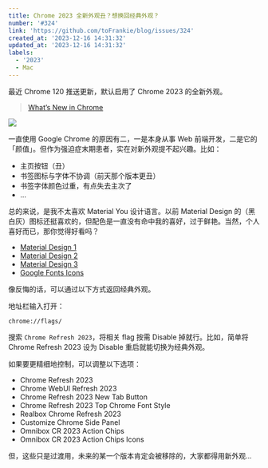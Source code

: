 ```yaml
---
title: Chrome 2023 全新外观丑？想换回经典外观？
number: '#324'
link: 'https://github.com/toFrankie/blog/issues/324'
created_at: '2023-12-16 14:31:32'
updated_at: '2023-12-16 14:31:32'
labels:
  - '2023'
  - Mac
---
```


最近 Chrome 120 推送更新，默认启用了 Chrome 2023 的全新外观。

> [What’s New in Chrome](https://www.google.com/intl/en_us/chrome/whats-new/m117/)

![](https://cdn.jsdelivr.net/gh/toFrankie/blog@main/images/2023/12/1702705498766.png)

一直使用 Google Chrome 的原因有二，一是本身从事 Web 前端开发，二是它的「颜值」。但作为强迫症末期患者，实在对新外观提不起兴趣。比如：

- 主页按钮（丑）
- 书签图标与字体不协调（前天那个版本更丑）
- 书签字体颜色过重，有点失去主次了
- ...

总的来说，是我不太喜欢 Material You 设计语言。以前 Material Design 的（黑白灰）图标还挺喜欢的，但配色是一直没有命中我的喜好，过于鲜艳。当然，个人喜好而已，那你觉得好看吗？

- [Material Design 1](https://m1.material.io/)
- [Material Design 2](https://m2.material.io/)
- [Material Design 3](https://m3.material.io/)
- [Google Fonts Icons](https://fonts.google.com/icons)

像反悔的话，可以通过以下方式返回经典外观。

地址栏输入打开：

```
chrome://flags/
```

搜索 `Chrome Refresh 2023`，将相关 flag 按需 Disable 掉就行。比如，简单将 Chrome Refresh 2023 设为 Disable 重启就能切换为经典外观。

如果要更精细地控制，可以调整以下选项：

- Chrome Refresh 2023
- Chrome WebUI Refresh 2023
- Chrome Refresh 2023 New Tab Button
- Chrome Refresh 2023 Top Chrome Font Style
- Realbox Chrome Refresh 2023
- Customize Chrome Side Panel
- Omnibox CR 2023 Action Chips
- Omnibox CR 2023 Action Chips Icons

但，这些只是过渡用，未来的某一个版本肯定会被移除的，大家都得用新外观...
